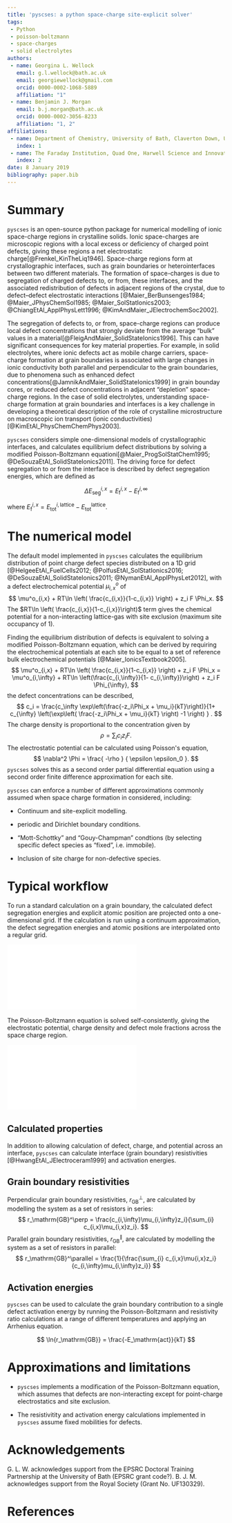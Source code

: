 ```yaml
---
title: 'pyscses: a python space-charge site-explicit solver'
tags:
 - Python
 - poisson-boltzmann
 - space-charges
 - solid electrolytes
authors:
 - name: Georgina L. Wellock
   email: g.l.wellock@bath.ac.uk
   email: georgiewellock@gmail.com
   orcid: 0000-0002-1068-5889
   affiliation: "1"
 - name: Benjamin J. Morgan
   email: b.j.morgan@bath.ac.uk
   orcid: 0000-0002-3056-8233
   affiliation: "1, 2"
affiliations:
 - name: Department of Chemistry, University of Bath, Claverton Down, UK, BA2 7AY
   index: 1
 - name: The Faraday Institution, Quad One, Harwell Science and Innovation Campus, Didcot, UK
   index: 2
date: 8 January 2019
bibliography: paper.bib
---
```


# Summary

``pyscses`` is an open-source python package for numerical modelling of ionic space-charge regions in crystalline solids. Ionic space-charges are microscopic regions with a local excess or deficiency of charged point defects, giving these regions a net electrostatic charge[@Frenkel_KinTheLiq1946]. Space-charge regions form at crystallographic interfaces, such as grain boundaries or heterointerfaces between two different materials. The formation of space-charges is due to segregation of charged defects to, or from, these interfaces, and the associated redistribution of defects in adjacent regions of the crystal, due to defect&ndash;defect electrostatic interactions [@Maier_BerBunsenges1984; @Maier_JPhysChemSol1985; @Maier_SolStatIonics2003; @ChiangEtAl_ApplPhysLett1996; @KimAndMaier_JElectrochemSoc2002]. 

The segregation of defects to, or from, space-charge regions can produce local defect concentrations that strongly deviate from the average &ldquo;bulk&rdquo; values in a material[@FleigAndMaier_SolidStateIonics1996]. This can have significant consequences for key material properties. For example, in solid electrolytes, where ionic defects act as mobile charge carriers, space-charge formation at grain boundaries is associated with large changes in ionic conductivity both parallel and perpendicular to the grain boundaries, due to phenomena such as enhanced defect concentrations[@JamnikAndMaier_SolidStateIonics1999] in grain bounday cores, or reduced defect concentrations in adjacent &ldquo;depletion&rdquo; space-charge regions. In the case of solid electrolytes, understanding space-charge formation at grain boundaries and interfaces is a key challenge in developing a theoretical description of the role of crystalline microstructure on macroscopic ion transport (ionic conductivities)[@KimEtAl_PhysChemChemPhys2003].

``pyscses`` considers simple one-dimensional models of crystallographic interfaces, and calculates equilibrium defect distributions by solving a modified Poisson-Boltzmann equationi[@Maier_ProgSolStatChem1995; @DeSouzaEtAl_SolidStateIonics2011]. The driving force for defect segregation to or from the interface is described by defect segregation energies, which are defined as

$$
\Delta E_\mathrm{seg}^{i,x} = E_\mathrm{f}^{i,x} - E_\mathrm{f}^{i, \infty}
$$

where $E_\mathrm{f}^{i,x} = E_\mathrm{tot}^{i,\mathrm{lattice}} - E_\mathrm{tot}^\mathrm{lattice}$.

# The numerical model
The default model implemented in ``pyscses`` calculates the equilibrium distribution of point charge defect species distributed on a 1D grid [@HelgeeEtAl_FuelCells2012; @PolfusEtAl_SolStatIonics2016; @DeSouzaEtAl_SolidStateIonics2011; @NymanEtAl_ApplPhysLet2012], with a defect electrochemical potential $\mu^o_{i,x}$ of
$$
\mu^o_{i,x} + RT\ln \left( \frac{c_{i,x}}{1-c_{i,x}} \right) + z_i F \Phi_x.
$$
The $RT\ln \left( \frac{c_{i,x}}{1-c_{i,x}}\right)$ term gives the chemical potential for a non-interacting lattice-gas with site exclusion (maximum site occupancy of 1).

Finding the equilibrium distribution of defects is equivalent to solving a modified Poisson-Boltzmann equation, which can be derived by requiring the electrochemical potentials at each site to be equal to a set of reference bulk electrochemical potentials [@Maier_IonicsTextbook2005].
$$
\mu^o_{i,x} + RT\ln \left( \frac{c_{i,x}}{1-c_{i,x}} \right) + z_i F \Phi_x = \mu^o_{i,\infty} + RT\ln \left(\frac{c_{i,\infty}}{1- c_{i,\infty}}\right) + z_i F \Phi_{\infty},
$$
the defect concentrations can be described,
$$
c_i = \frac{c_\infty \exp\left(\frac{-z_i\Phi_x + \mu_i}{kT}\right)}{1+ c_{\infty} \left(\exp\left( \frac{-z_i\Phi_x + \mu_i}{kT} \right) -1 \right) } . 
$$
The charge density is proportional to the concentration given by
$$
\rho = \sum_i c_i z_i F.
$$
The electrostatic potential can be calculated using Poisson's equation,
$$
\nabla^2 \Phi = \frac{ -\rho } { \epsilon \epsilon_0 }.
$$
``pyscses`` solves this as a second order partial differential equation using a second order finite difference approximation for each site.

``pyscses`` can enforce a number of different approximations commonly assumed when space charge formation in considered, including:

- Continuum and site-explicit modelling.

- periodic and Dirichlet boundary conditions.

- &ldquo;Mott-Schottky&rdquo; and &ldquo;Gouy-Champman&rdquo; condtions (by selecting specific defect species as &ldquo;fixed&rdquo;, i.e. immobile).

- Inclusion of site charge for non-defective species.

# Typical workflow

To run a standard calculation on a grain boundary, the calculated defect segregation energies and explicit atomic position are projected onto a one-dimensional grid. If the calculation is run using a continuum approximation, the defect segregation energies and atomic positions are interpolated onto a regular grid.

![A crystal structure is generated and the explicit site positions are projected to create a one-dimensional grid. The segregation energy of each defect can then be associated with the appropriate grid point.](Figures/seg_energies_joss.pdf)

The Poisson-Boltzmann equation is solved self-consistently, giving the electrostatic potential, charge density and defect mole fractions across the space charge region.

![Example output for Gd-doped ceria. Comparison between the output from the Poisson-Boltzmann solver using continuum and site-explicit modelling](Figures/continuum_vs_se_joss_MS.pdf)

## Calculated properties

In addition to allowing calculation of defect, charge, and potential across an interface, ``pyscses`` can calculate interface (grain boundary) resistivities [@HwangEtAl_JElectroceram1999] and activation energies. 

## Grain boundary resistivities

Perpendicular grain boundary resistivities, $r_\mathrm{GB}^\perp$, are calculated by modelling the system as a set of resistors in series:
$$
r_\mathrm{GB}^\perp = \frac{c_{i,\infty}\mu_{i,\infty}z_i}{\sum_{i} c_{i,x}\mu_{i,x}z_i}.
$$
Parallel grain boundary resistivities, $r_\mathrm{GB}^\parallel$, are calculated by modelling the system as a set of resistors in parallel:
$$
r_\mathrm{GB}^\parallel = \frac{1}{\frac{\sum_{i} c_{i,x}\mu{i,x}z_i}{c_{i,\infty}mu_{i,\infty}z_i}}
$$
 
## Activation energies
``pyscses`` can be used to calculate the grain boundary contribution to a single defect activation energy by running the Poisson-Boltzmann and resistivity ratio calculations at a range of different temperatures and applying an Arrhenius equation. 

$$
\ln{r_\mathrm{GB}} = \frac{-E_\mathrm{act}}{kT}
$$

# Approximations and limitations
- ``pyscses`` implements a modification of the Poisson-Boltzmann equation, which assumes that defects are non-interacting except for point-charge electrostatics and site exclusion.

- The resistivitity and activation energy calculations implemented in ``pyscses`` assume fixed mobilities for defects.

# Acknowledgements

G. L. W. acknowledges support from the EPSRC Doctoral Training Partnership at the University of Bath (EPSRC grant code?).
B. J. M. acknowledges support from the Royal Society (Grant No. UF130329).

# References
